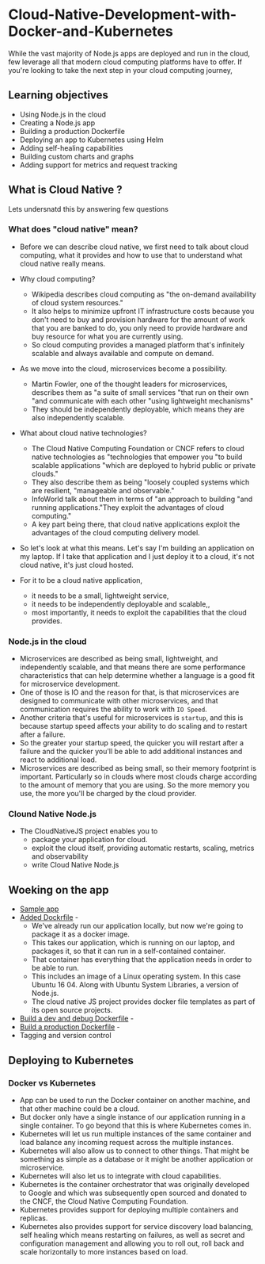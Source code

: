 # Cloud-Native-Development-with-Docker-and-Kubernetes

While the vast majority of Node.js apps are deployed and run in the cloud, few leverage all that modern cloud computing platforms have to offer. If you're looking to take the next step in your cloud computing journey,

## Learning objectives

- Using Node.js in the cloud
- Creating a Node.js app
- Building a production Dockerfile
- Deploying an app to Kubernetes using Helm
- Adding self-healing capabilities
- Building custom charts and graphs
- Adding support for metrics and request tracking

## What is Cloud Native ?

Lets undersnatd this by answering few questions

### What does "cloud native" mean?

- Before we can describe cloud native, we first need to talk about cloud computing, what it provides and how to use that to understand what cloud native really means.
- Why cloud computing?
  - Wikipedia describes cloud computing as "the on-demand availability of cloud system resources."
  - It also helps to minimize upfront IT infrastructure costs because you don't need to buy and provision hardware for the amount of work that you are banked to do, you only need to provide hardware and buy resource for what you are currently using.
  - So cloud computing provides a managed platform that's infinitely scalable and always available and compute on demand.
- As we move into the cloud, microservices become a possibility.
  - Martin Fowler, one of the thought leaders for microservices, describes them as "a suite of small services "that run on their own "and communicate with each other "using lightweight mechanisms"
  - They should be independently deployable, which means they are also independently scalable.
- What about cloud native technologies?

  - The Cloud Native Computing Foundation or CNCF refers to cloud native technologies as "technologies that empower you "to build scalable applications "which are deployed to hybrid public or private clouds."
  - They also describe them as being "loosely coupled systems which are resilient, "manageable and observable."
  - InfoWorld talk about them in terms of "an approach to building "and running applications."They exploit the advantages of cloud computing."
  - A key part being there, that cloud native applications exploit the advantages of the cloud computing delivery model.

- So let's look at what this means. Let's say I'm building an application on my laptop. If I take that application and I just deploy it to a cloud, it's not cloud native, it's just cloud hosted.
- For it to be a cloud native application,
  - it needs to be a small, lightweight service,
  - it needs to be independently deployable and scalable,,
  - most importantly, it needs to exploit the capabilities that the cloud provides.

### Node.js in the cloud

- Microservices are described as being small, lightweight, and independently scalable, and that means there are some performance characteristics that can help determine whether a language is a good fit for microservice development.
- One of those is IO and the reason for that, is that microservices are designed to communicate with other microservices, and that communication requires the ability to work with `IO Speed`.
- Another criteria that's useful for microservices is `startup`, and this is because startup speed affects your ability to do scaling and to restart after a failure.
- So the greater your startup speed, the quicker you will restart after a failure and the quicker you'll be able to add additional instances and react to additional load.
- Microservices are described as being small, so their memory footprint is important. Particularly so in clouds where most clouds charge according to the amount of memory that you are using. So the more memory you use, the more you'll be charged by the cloud provider.

### Clound Native Node.js

- The CloudNativeJS project enables you to
  - package your application for cloud.
  - exploit the cloud itself, providing automatic restarts, scaling, metrics and observability
  - write Cloud Native Node.js

## Woeking on the app

- [Sample app](app)
- [Added Dockrfile](app/Dockerfile) -
  - We've already run our application locally, but now we're going to package it as a docker image.
  - This takes our application, which is running on our laptop, and packages it, so that it can run in a self-contained container.
  - That container has everything that the application needs in order to be able to run.
  - This includes an image of a Linux operating system. In this case Ubuntu 16 04. Along with Ubuntu System Libraries, a version of Node.js.
  - The cloud native JS project provides docker file templates as part of its open source projects.
- [Build a dev and debug Dockerfile](app/run-debug) -
- [Build a production Dockerfile](app/Dockerfile-run) -
- Tagging and version control

## Deploying to Kubernetes

### Docker vs Kubernetes

- App can be used to run the Docker container on another machine, and that other machine could be a cloud.
- But docker only have a single instance of our application running in a single container. To go beyond that this is where Kubernetes comes in.
- Kubernetes will let us run multiple instances of the same container and load balance any incoming request across the multiple instances.
- Kubernetes will also allow us to connect to other things. That might be something as simple as a database or it might be another application or microservice.
- Kubernetes will also let us to integrate with cloud capabilities.
- Kubernetes is the container orchestrator that was originally developed to Google and which was subsequently open sourced and donated to the CNCF, the Cloud Native Computing Foundation.
- Kubernetes provides support for deploying multiple containers and replicas.
- Kubernetes also provides support for service discovery load balancing, self healing which means restarting on failures, as well as secret and configuration management and allowing you to roll out, roll back and scale horizontally to more instances based on load.
